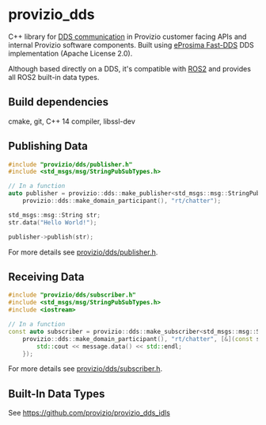 # provizio_dds

C++ library for [DDS communication](https://www.dds-foundation.org/what-is-dds-3/) in Provizio customer facing APIs and
internal Provizio software components. Built using
[eProsima Fast-DDS](https://www.eprosima.com/index.php/products-all/eprosima-fast-dds) DDS implementation (Apache
License 2.0).

Although based directly on a DDS, it's compatible with [ROS2](https://docs.ros.org/en/rolling/) and provides all ROS2
built-in data types.

## Build dependencies

cmake, git, C++ 14 compiler, libssl-dev

## Publishing Data

```C++
#include "provizio/dds/publisher.h"
#include <std_msgs/msg/StringPubSubTypes.h>

// In a function
auto publisher = provizio::dds::make_publisher<std_msgs::msg::StringPubSubType>(
    provizio::dds::make_domain_participant(), "rt/chatter");

std_msgs::msg::String str;
str.data("Hello World!");

publisher->publish(str);
```

For more details see [provizio/dds/publisher.h](include/provizio/dds/publisher.h).

## Receiving Data

```C++
#include "provizio/dds/subscriber.h"
#include <std_msgs/msg/StringPubSubTypes.h>
#include <iostream>

// In a function
const auto subscriber = provizio::dds::make_subscriber<std_msgs::msg::StringPubSubType>(
    provizio::dds::make_domain_participant(), "rt/chatter", [&](const std_msgs::msg::String &message) {
        std::cout << message.data() << std::endl;
    });
```

For more details see [provizio/dds/subscriber.h](include/provizio/dds/subscriber.h).

## Built-In Data Types

See <https://github.com/provizio/provizio_dds_idls>
